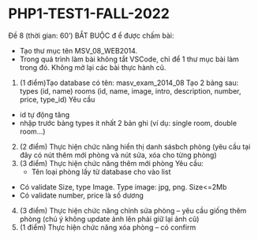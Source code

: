 # PHP1-TEST1-FALL-2022

Đề 8 (thời gian: 60’)
BẮT BUỘC đ 
ể được chấm bài: 
-	Tạo thư mục tên MSV_08_WEB2014. 
-	Trong quá trình làm bài không tắt VSCode, chỉ để 1 thư mục bài làm trong đó. Không mở lại các bài thực hành cũ.

1. (1 điểm)Tạo database có tên: masv_exam_2014_08
Tạo 2 bảng sau: 
types (id, name)
rooms (id, name, image, intro, description, number, price, type_id)
Yêu cầu
-	id tự động tăng
-	nhập trước bảng types ít nhất 2 bản ghi (ví dụ: single room, double room…)
2. (2 điểm) Thực hiện chức năng hiển thị danh sásbch phòng (yêu cầu tại đây có nút thêm mới phòng và nút sửa, xóa cho từng phòng)
3. (3 điểm) Thực hiện chức năng thêm mới phòng
Yêu cầu:
	- Tên loại phòng lấy từ database cho vào list
- Có validate Size, type Image. Type image: jpg, png. Size<=2Mb
- Có validate number, price là số dương
4. (3 điểm) Thực hiện chức năng chỉnh sửa phòng – yêu cầu giống thêm phòng (chú ý không update ảnh lên phải giữ lại ảnh cũ)
5. (1 điểm) Thực hiện chức năng xóa phòng – có confirm

